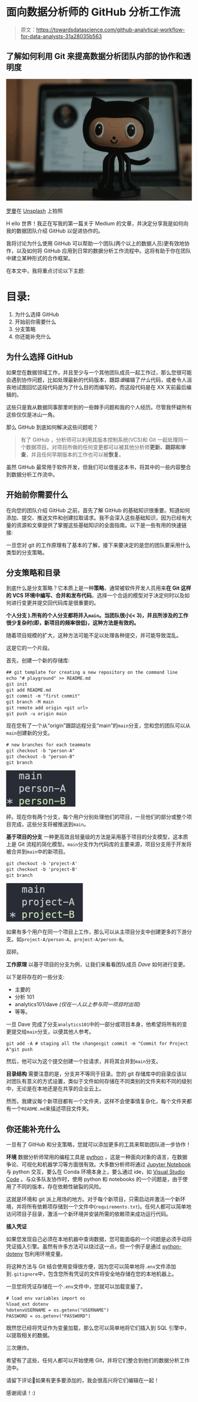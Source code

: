 # 面向数据分析师的 GitHub 分析工作流

> 原文：<https://towardsdatascience.com/github-analytical-workflow-for-data-analysts-31a28035b563>

## 了解如何利用 Git 来提高数据分析团队内部的协作和透明度

![](img/985e0d7fa62381b55020a07e5aa5615d.png)

[罗曼](https://unsplash.com/@synkevych)在 [Unsplash](https://unsplash.com/s/photos/github) 上拍照

H ello 世界！我正在写我的第一篇关于 Medium 的文章，并决定分享我是如何向我的数据团队介绍 GitHub 以促进协作的。

我将讨论为什么使用 GitHub 可以帮助一个团队(两个以上的数据人员)更有效地协作，以及如何将 GitHub 应用到日常的数据分析工作流程中。这将有助于你在团队中建立某种形式的合作框架。

在本文中，我将重点讨论以下主题:

# 目录:

1.  为什么选择 GitHub
2.  开始前你需要什么
3.  分支策略
4.  你还能补充什么

## 为什么选择 GitHub

如果您在数据领域工作，并且至少与一个其他团队成员一起工作过，那么您很可能会遇到协作问题，比如处理最新的代码版本，跟踪*谁*编辑了*什么*代码，或者令人沮丧地试图回忆这段代码是为了什么目的而编写的，而这段代码是在 XX 天前最后编辑的。

这些只是我从数据同事那里听到的一些棘手问题和我的个人经历。尽管我怀疑所有这些仅仅是冰山一角。

那么 GitHub 到底如何解决这些问题呢？

> 有了 GitHub ，分析师可以利用其版本控制系统(VCS)和 Git 一起处理同一个数据项目。对项目所做的任何变更都可以被其他分析师**更新、跟踪和审查**，并且任何早期版本的工作也可以被**恢复**。

虽然 GitHub 最常用于软件开发，但我们可以借鉴这本书，将其中的一些内容整合到数据分析工作流中。

## 开始前你需要什么

在向您的团队介绍 GitHub 之前，首先了解 GitHub 的基础知识很重要。知道如何添加、提交、推送文件和创建拉取请求。我不会深入这些基础知识，因为已经有大量的资源和文章提供了掌握这些基础知识的全面指南。以下是一些有用的快速链接:

[](/introduction-to-github-for-data-scientists-2cf8b9b25fba)  

一旦您对 git 的工作原理有了基本的了解，接下来要决定的是您的团队要采用什么类型的分支策略。

## 分支策略和目录

到底什么是分支策略？它本质上是一种**策略**，通常被软件开发人员用来**在 Git 这样的 VCS 环境中编写、合并和发布代码**。选择一个合适的模型对于决定何时以及如何进行变更并提交回代码库是很重要的。

[](https://medium.com/@patrickporto/4-branching-workflows-for-git-30d0aaee7bf)  

**个人分支
).所有的个人分支都将并入`main`。当团队很小(< 3)，并且所涉及的工作很少复杂时(即，新项目的频率很低)，这种方法是有效的。**

随着项目规模的扩大，这种方法可能不足以处理各种提交，并可能导致混乱。

这是它的一个片段。

首先，创建一个新的存储库:

```
## git template for creating a new repository on the command line
echo "# playground" >> README.md
git init
git add README.md
git commit -m "first commit"
git branch -M main
git remote add origin <git url>
git push -u origin main
```

现在您有了一个从“origin”跟踪远程分支“main”的`main`分支，您和您的团队可以从`main`创建新的分支。

```
# new branches for each teammate
git checkout -b "person-A"
git checkout -b "person-B"
git branch
```

![](img/4dd7d9c406c200fcd1821da291420ede.png)

砰。现在你有两个分支，每个用户分别处理他们的项目，一旦他们的部分或整个项目完成，这些分支将被推送到`main`。

**基于项目的分支** 一种更高效且轻量级的方法是采用基于项目的分支模型，这本质上是 Git 流程的简化模型。`main`分支作为代码库的主要来源，项目分支用于开发将被合并到`main`中的新项目。

```
git checkout -b 'project-A'
git checkout -b 'project-B'
git branch
```

![](img/e09f8b7907b5ee6c690e2ec56c5e9f6a.png)

如果有多个用户在同一个项目上工作，那么可以从主项目分支中创建更多的下游分支。如`project-A/person-A`、`project-A/person-B`。

双砰。

**工作原理** 以基于项目的分支为例，让我们来看看团队成员 *Dave* 如何进行变更。

以下是将存在的一些分支:

*   主要的
*   分析 101
*   analytics101/dave *(仅在一人以上参与同一项目时出现)*
*   等等。

一旦 Dave 完成了分支`analytics101`中的一部分或项目本身，他希望将所有的变更提交给`main`分支，以便其他人参考。

```
git add -A # staging all the changesgit commit -m "Commit for Project A"git push
```

然后，他可以为这个提交创建一个拉请求，并将其合并到`main`分支。

**目录结构** 需要注意的是，分支并不等同于目录。您的 git 存储库中的目录应该以对团队有意义的方式设置，类似于文件如何存储在不同类别的文件夹和不同的级别中，无论是在本地还是在共享的企业云上。

然而，我建议每个新项目都有一个文件夹，这样不会使事情复杂化，每个文件夹都有一个`README.md`来描述项目文件夹。

## 你还能补充什么

一旦有了 GitHub 和分支策略，您就可以添加更多的工具来帮助团队进一步协作！

**环境** 数据分析师常用的编程工具是 [python](https://www.python.org/) ，这是一种面向对象的语言，在数据争论、可视化和机器学习等方面很有效。大多数分析师将通过 [Jupyter Notebook](https://jupyter.org/) 与 python 交互，要么在 Conda 环境本身上，要么通过 ide，如 [Visual Studio Code](https://code.visualstudio.com/) 。与众多队友协作时，使用 python 和 notebooks 的一个问题是，由于使用了不同的版本，存在依赖性破裂的风险。

这就是环境和 git 派上用场的地方。对于每个新项目，只需启动并激活一个新环境，并将所有依赖项存储到一个文件中(`requirements.txt`)。任何人都可以简单地访问项目子目录，激活一个新环境并安装所需的依赖项来成功运行代码。

**插入凭证**

如果您发现自己必须在本地机器中查询数据，您可能面临的一个问题是必须手动将凭证插入引擎。虽然有许多方法可以绕过这一点，但一个例子是通过 [python-dotenv](https://pypi.org/project/python-dotenv/) 包利用环境变量。

将这种方法与 Git 结合使用变得很方便，因为您可以简单地将`.env`文件添加到`.gitignore`中，包含您所有凭证的文件将安全地存储在您的本地机器上。

[](https://medium.com/developer-secrets/storing-credentials-the-right-way-78074ae21727)  

一旦您将凭证存储在一个`.env`文件中，您就可以加载变量了。

```
# load env variables import os
%load_ext dotenv 
%dotenvUSERNAME = os.getenv("USERNAME") 
PASSWORD = os.getenv("PASSWORD")
```

既然您已经将凭证作为变量加载，那么您可以简单地将它们插入到 SQL 引擎中，以提取相关的数据。

三次爆炸。

希望有了这些，任何人都可以开始使用 Git，并将它们整合到他们的数据分析工作流中。

请留下评论💬如果有更多要添加的，我会很高兴将它们编辑在一起！

感谢阅读！:)